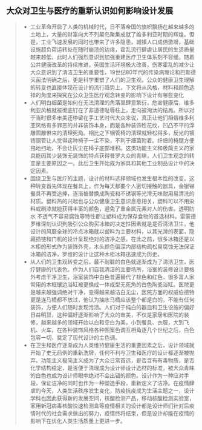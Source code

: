 ## 大众对卫生与医疗的重新认识如何影响设计发展

> - 工业革命开启了人类的机械时代，日不落帝国的旗帜飘扬在越来越多的土地上，大量的财富向大不列颠岛聚集成就了维多利亚时期的辉煌。但是，工业飞速发展的同时也带来了许多隐患，城镇人口成倍激增，基础设施超负荷运转处在随时崩溃的边缘，霍乱流行肆虐让居民的生活质量越来越低，此时人们强烈意识到加强重建医疗卫生体系刻不容缓。随着公共健康改革的持续推进，英国生活环境极大改善，伤寒霍乱的减少让大众意识到了清洁卫生的重要性，19世纪80年代的传染病理论和巴斯德灭菌法明确之后，更是科学重塑了人们的卫生观。公众的健康卫生理解的转变也直接体现在设计的流行趋势上，下文将从风格，材料和颜色选择的角度来探究在公众卫生医疗观念转变的影响下设计有哪些变化
> - 人们明白细菌是如何在无法清理的角落里肆意繁衍，危害健康后，维多利亚风格就被彻底钉在了非道德耻辱柱上，走向被淘汰的结局。所以对于当时很多审美还停留在手工艺时代大众来说，真正让他们相信维多利亚风格有多罪恶的并非装饰本身，而是各种装饰性花纹，凹凸不平的浮雕圆雕带来的清理死角。相比之下钢管椅的清理就轻松得多，反光的镀铬钢管让人觉得这种椅子一尘不染，不利于细菌附着。纤细的椅腿方便拖地扫地，不会让灰尘在椅子底部堆积。这类功能主义和极简主义的家具能因其少装饰无装饰的特点获得普罗大众的青睐，人们卫生观念的转变是主要原因之一。此后卫生开始成为家具和其他工业制品设计中的决定因素。
> - 围绕卫生与医疗的主题，设计的材料选择领域也发生根本性的改变。这种转变首先体现在餐具上，作为每天都要个人密切接触的器具，金银锡餐具不再受追捧，逐渐被替换成陶瓷和不锈钢等光滑无味耐用易清洗的材质。塑料热的兴起也与公众健康卫生意识息息相关，塑料可以不用染料或刷漆就能获得丰富的颜色，避免了重金属元素对人的伤害。透明防水 不透气不容易腐蚀等特性都让塑料成为保存食物的首选材料。雷蒙德罗维深刻认识到吸引公众购买冰箱的决定性因素就是是否清洁卫生，他设计的风靡全球的冷点冰箱就以塑料为主要材料，以其光滑的表面，隐藏插链和门机的设计呈现绝对的洁净之感。在此之前，很多冰箱还是以木柜的形式作为装饰外壳，木头颜色偏深内部结构疏松易腐蚀无法保证冰箱的洁净，罗维的设计让这种木柜冰箱迅速成为历史。
> - 从人们的卫生观转变之后，最不耐脏的白色就逐渐成为了清洁卫生，医疗健康的代表色。作为人们自我清洁的主要场所，浴室的装修设计要格外考虑干净卫生，浴室装饰中白色普遍替代了棕色和红色，很多富人家常用的木框镶边浴缸被更换成一体成型无死角的白色陶瓷浴缸。医院更是越来越强调绝对干净，变得越来越洁白无尘，医院方面的权威伯德特更是连马桶都不放过，他认为抽水马桶应该整个都是白的，不能有任何装饰，方便人们随时发现污渍。人们对于纯白的器皿和卫生设施的偏好日益明显，这种偏好逐渐影响了大众的审美，不仅是家居和医院的装修，越来越多的领域开始以白和空白为美，小到餐具、衣服，大到飞机、火车，在各种装饰风格各种图案色调互相角逐几个世纪之后，白色包容一切，奠定了现代设计的主色调。
> - 在卫生和医疗逐渐成为人类维持健康生活的重要因素之后，设计领域就开始了史无前例的重新洗牌，任何不利与卫生和医疗的设计都逐渐被抛弃。功能主义极简主义成为了大众日常首选，是否含有有毒物质，是否化学结构稳定，是否便于清理成为设计师设计选材的标准，被大众青睐的白色也成为设计师眼中绝对不会出错的颜色。设计作为一种应对手段，保证洁净的同时也作为一种塑造手段，重新定义了洁净。在疫情肆虐的今天，人类生活秩序发生变化，防疫抗疫成为生活主题之一，设计学科也因此获得新的发展空间，核酸检测产品，移动核酸检测实验室，家用新冠病毒核酸快速检测盒等疫情相关的设计都是设计师们针对后疫情时代的社会需求做出的努力，疫情终将结束，但是设计却能在疫情的影响下在优化人类生活质量上更进一步。